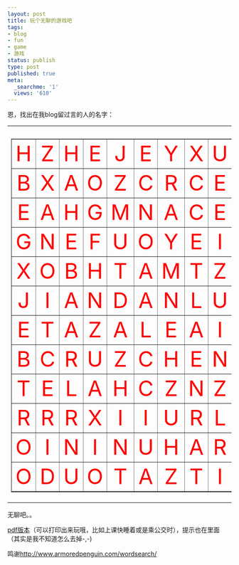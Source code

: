 ```yaml
---
layout: post
title: 玩个无聊的游戏吧
tags:
- blog
- fun
- game
- 游戏
status: publish
type: post
published: true
meta:
  _searchme: '1'
  views: '610'
---
```

恩，找出在我blog留过言的人的名字：
<table>
<tr>
<td>
<h3>
<table border="1">
<tr>
<td align="center"><font color="Red" size="+4">H</font></td>
<td align="center"><font color="Red" size="+4">Z</font></td>
<td align="center"><font color="Red" size="+4">H</font></td>
<td align="center"><font color="Red" size="+4">E</font></td>
<td align="center"><font color="Red" size="+4">J</font></td>
<td align="center"><font color="Red" size="+4">E</font></td>
<td align="center"><font color="Red" size="+4">Y</font></td>
<td align="center"><font color="Red" size="+4">X</font></td>
<td align="center"><font color="Red" size="+4">U</font></td>
<td align="center"><font color="Red" size="+4">E</font></td>
<td align="center"><font color="Red" size="+4">O</font></td>
</tr>
<tr>
<td align="center"><font color="Red" size="+4">B</font></td>
<td align="center"><font color="Red" size="+4">X</font></td>
<td align="center"><font color="Red" size="+4">A</font></td>
<td align="center"><font color="Red" size="+4">O</font></td>
<td align="center"><font color="Red" size="+4">Z</font></td>
<td align="center"><font color="Red" size="+4">C</font></td>
<td align="center"><font color="Red" size="+4">R</font></td>
<td align="center"><font color="Red" size="+4">C</font></td>
<td align="center"><font color="Red" size="+4">E</font></td>
<td align="center"><font color="Red" size="+4">E</font></td>
<td align="center"><font color="Red" size="+4">A</font></td>
</tr>
<tr>
<td align="center"><font color="Red" size="+4">E</font></td>
<td align="center"><font color="Red" size="+4">A</font></td>
<td align="center"><font color="Red" size="+4">H</font></td>
<td align="center"><font color="Red" size="+4">G</font></td>
<td align="center"><font color="Red" size="+4">M</font></td>
<td align="center"><font color="Red" size="+4">N</font></td>
<td align="center"><font color="Red" size="+4">A</font></td>
<td align="center"><font color="Red" size="+4">C</font></td>
<td align="center"><font color="Red" size="+4">E</font></td>
<td align="center"><font color="Red" size="+4">N</font></td>
<td align="center"><font color="Red" size="+4">H</font></td>
</tr>
<tr>
<td align="center"><font color="Red" size="+4">G</font></td>
<td align="center"><font color="Red" size="+4">N</font></td>
<td align="center"><font color="Red" size="+4">E</font></td>
<td align="center"><font color="Red" size="+4">F</font></td>
<td align="center"><font color="Red" size="+4">U</font></td>
<td align="center"><font color="Red" size="+4">O</font></td>
<td align="center"><font color="Red" size="+4">Y</font></td>
<td align="center"><font color="Red" size="+4">E</font></td>
<td align="center"><font color="Red" size="+4">I</font></td>
<td align="center"><font color="Red" size="+4">A</font></td>
<td align="center"><font color="Red" size="+4">X</font></td>
</tr>
<tr>
<td align="center"><font color="Red" size="+4">X</font></td>
<td align="center"><font color="Red" size="+4">O</font></td>
<td align="center"><font color="Red" size="+4">B</font></td>
<td align="center"><font color="Red" size="+4">H</font></td>
<td align="center"><font color="Red" size="+4">T</font></td>
<td align="center"><font color="Red" size="+4">A</font></td>
<td align="center"><font color="Red" size="+4">M</font></td>
<td align="center"><font color="Red" size="+4">T</font></td>
<td align="center"><font color="Red" size="+4">Z</font></td>
<td align="center"><font color="Red" size="+4">C</font></td>
<td align="center"><font color="Red" size="+4">N</font></td>
</tr>
<tr>
<td align="center"><font color="Red" size="+4">J</font></td>
<td align="center"><font color="Red" size="+4">I</font></td>
<td align="center"><font color="Red" size="+4">A</font></td>
<td align="center"><font color="Red" size="+4">N</font></td>
<td align="center"><font color="Red" size="+4">D</font></td>
<td align="center"><font color="Red" size="+4">A</font></td>
<td align="center"><font color="Red" size="+4">N</font></td>
<td align="center"><font color="Red" size="+4">L</font></td>
<td align="center"><font color="Red" size="+4">U</font></td>
<td align="center"><font color="Red" size="+4">Z</font></td>
<td align="center"><font color="Red" size="+4">I</font></td>
</tr>
<tr>
<td align="center"><font color="Red" size="+4">E</font></td>
<td align="center"><font color="Red" size="+4">T</font></td>
<td align="center"><font color="Red" size="+4">A</font></td>
<td align="center"><font color="Red" size="+4">Z</font></td>
<td align="center"><font color="Red" size="+4">A</font></td>
<td align="center"><font color="Red" size="+4">L</font></td>
<td align="center"><font color="Red" size="+4">E</font></td>
<td align="center"><font color="Red" size="+4">A</font></td>
<td align="center"><font color="Red" size="+4">I</font></td>
<td align="center"><font color="Red" size="+4">S</font></td>
<td align="center"><font color="Red" size="+4">H</font></td>
</tr>
<tr>
<td align="center"><font color="Red" size="+4">B</font></td>
<td align="center"><font color="Red" size="+4">C</font></td>
<td align="center"><font color="Red" size="+4">R</font></td>
<td align="center"><font color="Red" size="+4">U</font></td>
<td align="center"><font color="Red" size="+4">Z</font></td>
<td align="center"><font color="Red" size="+4">C</font></td>
<td align="center"><font color="Red" size="+4">H</font></td>
<td align="center"><font color="Red" size="+4">E</font></td>
<td align="center"><font color="Red" size="+4">N</font></td>
<td align="center"><font color="Red" size="+4">E</font></td>
<td align="center"><font color="Red" size="+4">P</font></td>
</tr>
<tr>
<td align="center"><font color="Red" size="+4">T</font></td>
<td align="center"><font color="Red" size="+4">E</font></td>
<td align="center"><font color="Red" size="+4">L</font></td>
<td align="center"><font color="Red" size="+4">A</font></td>
<td align="center"><font color="Red" size="+4">H</font></td>
<td align="center"><font color="Red" size="+4">C</font></td>
<td align="center"><font color="Red" size="+4">Z</font></td>
<td align="center"><font color="Red" size="+4">N</font></td>
<td align="center"><font color="Red" size="+4">Z</font></td>
<td align="center"><font color="Red" size="+4">A</font></td>
<td align="center"><font color="Red" size="+4">S</font></td>
</tr>
<tr>
<td align="center"><font color="Red" size="+4">R</font></td>
<td align="center"><font color="Red" size="+4">R</font></td>
<td align="center"><font color="Red" size="+4">R</font></td>
<td align="center"><font color="Red" size="+4">X</font></td>
<td align="center"><font color="Red" size="+4">I</font></td>
<td align="center"><font color="Red" size="+4">I</font></td>
<td align="center"><font color="Red" size="+4">U</font></td>
<td align="center"><font color="Red" size="+4">R</font></td>
<td align="center"><font color="Red" size="+4">L</font></td>
<td align="center"><font color="Red" size="+4">K</font></td>
<td align="center"><font color="Red" size="+4">I</font></td>
</tr>
<tr>
<td align="center"><font color="Red" size="+4">O</font></td>
<td align="center"><font color="Red" size="+4">I</font></td>
<td align="center"><font color="Red" size="+4">N</font></td>
<td align="center"><font color="Red" size="+4">I</font></td>
<td align="center"><font color="Red" size="+4">N</font></td>
<td align="center"><font color="Red" size="+4">U</font></td>
<td align="center"><font color="Red" size="+4">H</font></td>
<td align="center"><font color="Red" size="+4">A</font></td>
<td align="center"><font color="Red" size="+4">R</font></td>
<td align="center"><font color="Red" size="+4">I</font></td>
<td align="center"><font color="Red" size="+4">N</font></td>
</tr>
<tr>
<td align="center"><font color="Red" size="+4">O</font></td>
<td align="center"><font color="Red" size="+4">D</font></td>
<td align="center"><font color="Red" size="+4">U</font></td>
<td align="center"><font color="Red" size="+4">O</font></td>
<td align="center"><font color="Red" size="+4">T</font></td>
<td align="center"><font color="Red" size="+4">A</font></td>
<td align="center"><font color="Red" size="+4">Z</font></td>
<td align="center"><font color="Red" size="+4">T</font></td>
<td align="center"><font color="Red" size="+4">I</font></td>
<td align="center"><font color="Red" size="+4">D</font></td>
<td align="center"><font color="Red" size="+4">A</font></td>
</tr>
</table>
<!-- End Puzzle --></h3>
</td>
<td><font size="+1"> <!-- THIS IS THE WORD LIST -->  <!-- HIDDEN WORDS (Why are you looking here?)  --> </font>  <!-- END OF THE WORD LIST --></td>
</tr>
</table>
无聊吧。。

<a href="http://azaleasays.com/wp-content/uploads/2008/04/wordsearch.pdf" target="_blank">pdf版本</a>（可以打印出来玩哦，比如上课快睡着或是乘公交时），提示也在里面（其实是我不知道怎么去掉-,-)

鸣谢<a href="http://www.armoredpenguin.com/wordsearch/" target="_blank">http://www.armoredpenguin.com/wordsearch/</a>
